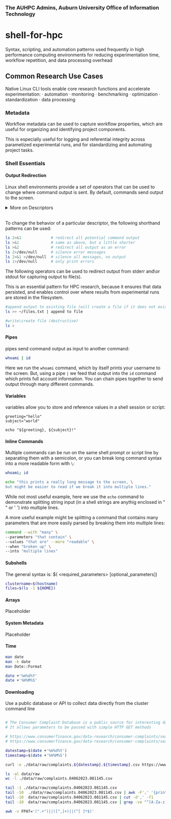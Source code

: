 ### The AUHPC Admins, Auburn University Office of Information Technology

# shell-for-hpc

Syntax, scripting, and automation patterns used frequently in high performance computing environments for reducing experimentation time, workflow repetition, and data processing overhead

[](https://youtu.be/EkPCKVaJ68Q" "AUHPC Event :: CLI Tools & Techniques")

## Common Research Use Cases

Native Linux CLI tools enable core research functions and accelerate experimentation:
‧ automation ‧ monitoring ‧ benchmarking ‧ optimization ‧  standardization ‧ data processing

### Metadata

Workflow metadata can be used to capture workflow properties, which are useful for organizing and identifying project components.

This is especially useful for logging and referential integrity across parametized experimental runs, and for standardizing and automating project tasks.

### Shell Essentials

#### Output Redirection

Linux shell environments provide a set of operators that can be used to change where command output is sent. By default, commands send output to the screen.

<details><summary>More on Descriptors</summary>
<p>

Most commands, but not all, will print the result of internal processes that complete succesfully as formatted text.

These messages are sent to a special file called a descriptor, which can be referenced with a reserved file system path or numeric identifier.

Unless explicitly specified commands will default to ``stdout`` for results and information or ``stderr`` for error messages.

stdin  : user or text input : 0 : /dev/stdin
stdout : error output       : 2 : /dev/stdout
stderr : error output       : 1 : /dev/stderr

Because each descriptor has its own associated path, they independently send and receive messages. As a result, it is important to note that `stderr` messages are typically not interpreted as input to redirect operators by default.
<p></details></br>

To change the behavior of a particular descriptor, the following shorthand patterns can be used:

```sh .command
ls 2>&1             # redirect all potential command output
ls >&1              # same as above, but a little shorter
ls >&2              # redirect all output as an error
ls 2>/dev/null      # silence error messages
ls 2>&1 >/dev/null  # silence all messages, no output
ls 1>/dev/null      # only print errors
```

The following operators can be used to redirect output from stderr and\or stdout for capturing output to file(s).

This is an essential pattern for HPC research, because it ensures that data persisted, and enables control over where results from experimental runs are stored in the filesystem.

```sh 
#append output to existing file (will create a file if it does not exist)
ls >> ~/files.txt | append to file

#write\create file (destructive)
ls >
```

#### Pipes

pipes send command output as input to another command:

```sh
whoami | id
```

Here we run the `whoami` command, which by itself prints your username to the screen. But, using a pipe `|` we feed that output into the `id` command which prints full account information.  You can chain pipes together to send output through many different commands.

#### Variables

variables allow you to store and reference values in a shell session or script:

```shell
greeting="hello"
subject="world"

echo "${greeting}, ${subject}!"
```

#### Inline Commands

Multiple commands can be run on the same shell prompt or script line by separating them with a semicolon, or you can break long command syntax into a more readable form with `\`:

```sh
whoami; id

echo "this prints a really long message to the screen, \
but might be easier to read if we break it into multiple lines."
```

While not most useful example, here we use the `echo` command to demonstrate splitting string input (in a shell strings are anythig enclosed in " " or ' ') into multiple lines.

A more useful example might be splitting a command that contains many parameters that are more easily parsed by breaking them into multiple lines:

```sh
command --with "many" \
--parameters "that contain" \
--values "that are" --more "readable" \
--when "broken up" \
--into "multiple lines"
```

<!-- #### Loops

Loops are a very useful construct that allow an operation to be performed on lists or arrays of data. There are numerous use cases for loops in HPC, especially for file and data processing.  A simple example to demonstrate this:

for number in "1 2 3 4 5"; do 
  echo "line ${number}" 
done -->

#### Subshells

The general syntax is: $(<command> <required_parameters> [optional_parameters])

```sh
clustername=$(hostname)
files=$(ls -1 ${HOME})
```

#### **Arrays**

Placeholder

#### **System Metadata**

Placeholder

#### **Time**

```sh 
man date
man -k date
man Date::Format

date +'%m%d%Y'
date +'%H%M%S'
```

#### **Downloading**

Use a public database or API to collect data directly from the cluster command line

```sh

# The Consumer Complaint Database is a public source for interesting data in various formats'
# It allows parameters to be passed with simple HTTP GET methods 

# https://www.consumerfinance.gov/data-research/consumer-complaints/search/api/v1/?format=csv&date_received_max=2023-04-01&date_received_min=2023-01-01
# https://www.consumerfinance.gov/data-research/consumer-complaints/search/api/v1/?limit=1000&format=csv&date_received_min=2023-03-01

datestamp=$(date +'%m%d%Y')
timestamp=$(date +'%H%M%S')

curl -o ./data/raw/complaints.${datestamp}.${timestamp}.csv https://www.consumerfinance.gov/data-research/consumer-complaints/search/api/v1/?format=csv&date_received_max=2023-01-01&date_received_min=2023-01-01

ls -al data/raw
wc -l ./data/raw/complaints.04062023.081145.csv

tail -1 ./data/raw/complaints.04062023.081145.csv
tail -10  ./data/raw/complaints.04062023.081145.csv | awk -F',' '{print $1}'
tail -10  data/raw/complaints.04062023.081145.csv | cut -d',' -f1
tail -10  data/raw/complaints.04062023.081145.csv | grep -ve "^[A-Za-z]" | cut -d',' -f1

awk -v FPAT='(".+")||([^,]+)||(^[ ]*$)'